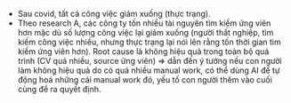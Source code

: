 - Sau covid, tất cả công việc giảm xuống (thực trạng).
- Theo research A, các công ty tốn nhiều tài nguyên tìm kiếm ứng viên hơn mặc dù số lượng công việc lại giảm xuống (người thất nghiệp, tìm kiếm công việc nhiều, nhưng thực trạng lại nói lên rằng tốn thời gian tìm kiếm ứng viên hơn). Root cause là không hiệu quả trong toàn bộ quá trình (CV quá nhiều, source ứng viên) => dẫn đến ý tưởng nếu con người làm không hiệu quả do có quá nhiều manual work, có thể dùng AI để tự động hoá những cái manual work đó, yếu tố con người thêm vào cuối cùng để ra quyết định.
